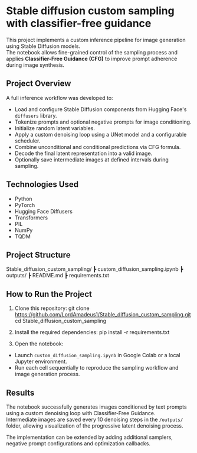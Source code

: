 # Stable diffusion custom sampling with classifier-free guidance

This project implements a custom inference pipeline for image generation using Stable Diffusion models.  
The notebook allows fine-grained control of the sampling process and applies **Classifier-Free Guidance (CFG)** to improve prompt adherence during image synthesis.

## Project Overview

A full inference workflow was developed to:
- Load and configure Stable Diffusion components from Hugging Face's `diffusers` library.
- Tokenize prompts and optional negative prompts for image conditioning.
- Initialize random latent variables.
- Apply a custom denoising loop using a UNet model and a configurable scheduler.
- Combine unconditional and conditional predictions via CFG formula.
- Decode the final latent representation into a valid image.
- Optionally save intermediate images at defined intervals during sampling.

## Technologies Used

- Python
- PyTorch
- Hugging Face Diffusers
- Transformers
- PIL
- NumPy
- TQDM

## Project Structure

Stable_diffusion_custom_sampling/
┣ custom_diffusion_sampling.ipynb
┣ outputs/
┣ README.md
┣ requirements.txt

## How to Run the Project

1. Clone this repository:
git clone https://github.com/LordAmadeus1/Stable_diffusion_custom_sampling.git
cd Stable_diffusion_custom_sampling

2. Install the required dependencies:
pip install -r requirements.txt

3. Open the notebook:
- Launch `custom_diffusion_sampling.ipynb` in Google Colab or a local Jupyter environment.
- Run each cell sequentially to reproduce the sampling workflow and image generation process.

## Results

The notebook successfully generates images conditioned by text prompts using a custom denoising loop with Classifier-Free Guidance.  
Intermediate images are saved every 10 denoising steps in the `/outputs/` folder, allowing visualization of the progressive latent denoising process.

The implementation can be extended by adding additional samplers, negative prompt configurations and optimization callbacks.

